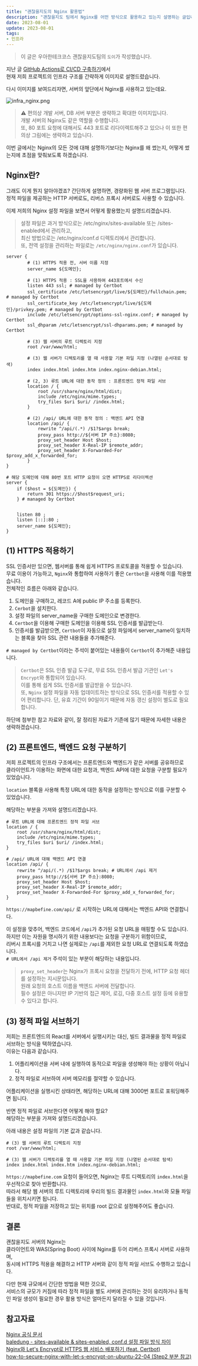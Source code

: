 ```yaml
---
title: "괜찮을지도의 Nginx 활용법"
description: "괜찮을지도 팀에서 Nginx를 어떤 방식으로 활용하고 있는지 설명하는 글입니다."
date: 2023-08-01
update: 2023-08-01
tags:
- 인프라
---
```


> 이 글은 우아한테크코스 괜찮을지도팀의 `도이`가 작성했습니다.

지난 글 [GitHub Actions로 CI/CD 구축하기](https://map-befine-official.github.io/github-actions-ci-cd)에서  
현재 저희 프로젝트의 인프라 구조를 간략하게 이미지로 설명드렸습니다.

다시 이미지를 보여드리자면, 서버의 앞단에서 Nginx를 사용하고 있는데요.

![infra_nginx.png](.index_image/infra_nginx.png)
> ⚠️ 편의상 개발 서버, DB 서버 부분은 생략하고 확대한 이미지입니다.  
> 개발 서버의 Nginx도 같은 역할을 수행합니다.  
> 또, 80 포트 요청에 대해서도 443 포트로 리다이렉트해주고 있으나 이 또한 편의상 그림에는 생략하고 있습니다.  
 
이번 글에서는 Nginx의 모든 것에 대해 설명하기보다는 Nginx를 왜 썼는지, 어떻게 썼는지에 초점을 맞춰보도록 하겠습니다.  

## Nginx란?
그래도 이게 뭔지 알아야겠죠? 간단하게 설명하면, 경량화된 웹 서버 프로그램입니다.  
정적 파일을 제공하는 HTTP 서버로도, 리버스 프록시 서버로도 사용할 수 있습니다.  

이제 저희의 Nginx 설정 파일을 보면서 어떻게 활용했는지 설명드리겠습니다.

> 설정 파일은 과거 방식으로는 /etc/nginx/sites-available 또는 /sites-enabled에서 관리하고,  
> 최신 방법으로는 /etc/nginx/conf.d 디렉토리에서 관리합니다.  
> 또, 전역 설정을 관리하는 파일로는 `/etc/nginx/nginx.conf`가 있습니다.
```properties
server {
        # (1) HTTPS 적용 전, 서버 이름 지정
        server_name ${도메인};

        # (1) HTTPS 적용 : SSL을 사용하여 443포트에서 수신
        listen 443 ssl; # managed by Certbot
        ssl_certificate /etc/letsencrypt/live/${도메인}/fullchain.pem; # managed by Certbot
        ssl_certificate_key /etc/letsencrypt/live/${도메인}/privkey.pem; # managed by Certbot
        include /etc/letsencrypt/options-ssl-nginx.conf; # managed by Certbot
        ssl_dhparam /etc/letsencrypt/ssl-dhparams.pem; # managed by Certbot

        # (3) 웹 서버의 루트 디렉토리 지정
        root /var/www/html;

        # (3) 웹 서버가 디렉토리를 열 때 사용할 기본 파일 지정 (나열된 순서대로 탐색)
        index index.html index.htm index.nginx-debian.html;

        # (2, 3) 루트 URL에 대한 동작 정의 : 프론트엔드 정적 파일 서브
        location / {
            root /usr/share/nginx/html/dist;
            include /etc/nginx/mime.types;
            try_files $uri $uri/ /index.html;
        }

        # (2) /api/ URL에 대한 동작 정의 : 백엔드 API 연결
        location /api/ {
            rewrite ^/api/(.*) /$1?$args break;
            proxy_pass http://${서버 IP 주소}:8080;
            proxy_set_header Host $host;
            proxy_set_header X-Real-IP $remote_addr;
            proxy_set_header X-Forwarded-For $proxy_add_x_forwarded_for;
        }
}

# 해당 도메인에 대해 80번 포트 HTTP 요청이 오면 HTTPS로 리다이렉션
server {
    if ($host = ${도메인}) {
        return 301 https://$host$request_uri;
    } # managed by Certbot
    
    
    listen 80 ;
    listen [::]:80 ;
    server_name ${도메인};
}
```

## (1) HTTPS 적용하기
SSL 인증서만 있으면, 웹서버를 통해 쉽게 HTTPS 프로토콜을 적용할 수 있습니다.  
무료 이용이 가능하고, `Nginx`와 통합하여 사용하기 좋은 `Certbot`을 사용해 이를 적용했습니다.  
전체적인 흐름은 아래와 같습니다.  

1. 도메인을 구매하고, 레코드 A에 public IP 주소를 등록한다.
2. `Cerbot`을 설치한다.
3. 설정 파일의 server_name을 구매한 도메인으로 변경한다.
4. `Certbot`을 이용해 구매한 도메인을 이용해 SSL 인증서를 발급받는다.
5. 인증서를 발급받으면, `Certbot`이 자동으로 설정 파일에서 server_name이 일치하는 블록을 찾아 SSL 관련 내용들을 추가해준다.

`# managed by Certbot`이라는 주석이 붙어있는 내용들이 `Certbot`이 추가해준 내용입니다.

> `Certbot`은 SSL 인증 발급 도구로, 무료 SSL 인증서 발급 기관인 `Let's Encrypt`와 통합되어 있습니다.  
> 이를 통해 쉽게 SSL 인증서를 발급받을 수 있습니다.  
> 또, `Nginx` 설정 파일을 자동 업데이트하는 방식으로 SSL 인증서를 적용할 수 있어 편리합니다.
> 단, 유효 기간이 90일이기 때문에 자동 갱신 설정이 별도로 필요합니다.  

하단에 첨부한 참고 자료와 같이, 잘 정리된 자료가 기존에 많기 때문에 자세한 내용은 생략하겠습니다.

## (2) 프론트엔드, 백엔드 요청 구분하기
저희 프로젝트의 인프라 구조에서는 프론트엔드와 백엔드가 같은 서버를 공유하므로  
클라이언트가 이용하는 화면에 대한 요청과, 백엔드 API에 대한 요청을 구분할 필요가 있었습니다.  

`location` 블록을 사용해 특정 URL에 대한 동작을 설정하는 방식으로 이를 구분할 수 있었습니다.  

해당하는 부분을 가져와 설명드리겠습니다.
```properties
# 루트 URL에 대해 프론트엔드 정적 파일 서브
location / {
    root /usr/share/nginx/html/dist;
    include /etc/nginx/mime.types;
    try_files $uri $uri/ /index.html;
}

# /api/ URL에 대해 백엔드 API 연결
location /api/ {
    rewrite ^/api/(.*) /$1?$args break; # URL에서 /api 제거
    proxy_pass http://${서버 IP 주소}:8080;
    proxy_set_header Host $host;
    proxy_set_header X-Real-IP $remote_addr;
    proxy_set_header X-Forwarded-For $proxy_add_x_forwarded_for;
}
```

`https://mapbefine.com/api/` 로 시작하는 URL에 대해서는 백엔드 API와 연결합니다.  

이 설정을 맞추어, 백엔드 코드에서 `/api`가 추가된 요청 URL을 매핑할 수도 있습니다.  
하지만 이는 자원을 명시하기 위한 내용보다는 요청을 구분하기 위함이므로,  
리버시 프록시를 거치고 나면 실제로는 `/api`를 제외한 요청 URL로 연결되도록 하였습니다.  
`# URL에서 /api 제거` 주석이 있는 부분이 해당하는 내용입니다.  

> `proxy_set_header`는 Nginx가 프록시 요청을 전달하기 전에, HTTP 요청 헤더를 설정하는 지시문입니다.  
> 원래 요청의 호스트 이름을 백엔드 서버에 전달합니다.  
> 필수 설정은 아니지만 IP 기반의 접근 제어, 로깅, 다중 호스트 설정 등에 유용할 수 있다고 합니다.  

## (3) 정적 파일 서브하기
저희는 프론트엔드의 React를 서버에서 실행시키는 대신, 빌드 결과물을 정적 파일로 서브하는 방식을 택하였습니다.  
이유는 다음과 같습니다.  
1. 어플리케이션을 서버 내에 실행하여 동적으로 파일을 생성해야 하는 상황이 아닙니다.
2. 정적 파일로 서브하여 서버 메모리를 절약할 수 있습니다.

어플리케이션을 실행시킨 상태라면, 해당하는 URL에 대해 3000번 포트로 포워딩해주면 됩니다.

반면 정적 파일로 서브한다면 어떻게 해야 할요?  
해당하는 부분을 가져와 설명드리겠습니다.

아래 내용은 설정 파일의 기본 값과 같습니다.
```properties
# (3) 웹 서버의 루트 디렉토리 지정
root /var/www/html;

# (3) 웹 서버가 디렉토리를 열 때 사용할 기본 파일 지정 (나열된 순서대로 탐색)
index index.html index.htm index.nginx-debian.html;
```

`https://mapbefine.com` 요청이 들어오면, Nginx는 루트 디렉토리의 `index.html`을 우선적으로 찾아 반환합니다.  
따라서 해당 웹 서버의 루트 디렉토리에 우리의 빌드 결과물인 `index.html`와 모듈 파일들을 위치시키면 됩니다.  
반대로, 정적 파일을 저장하고 있는 위치를 root 값으로 설정해주어도 좋습니다.
 
## 결론
괜찮을지도 서버의 Nginx는  
클라이언트와 WAS(Spring Boot) 사이에 Nginx를 두어 리버스 프록시 서버로 사용하며,  
동시에 HTTPS 적용을 해결하고 HTTP 서버와 같이 정적 파일 서브도 수행하고 있습니다.

다만 현재 규모에서 간단한 방법을 택한 것으로,  
서비스의 규모가 커짐에 따라 정적 파일을 별도 서버에 관리하는 것이 유리하거나 동적인 파일 생성이 필요한 경우 활용 방식은 얼마든지 달라질 수 있을 것입니다.


## 참고자료
[Nginx 공식 문서](https://nginx.org/en/docs/)  
[baledung - sites-available & sites-enabled, conf.d 설정 파일 방식 차이](https://www.baeldung.com/linux/sites-available-sites-enabled-conf-d)  
[Nginx와 Let's Encrypt로 HTTPS 웹 서비스 배포하기 (feat. Certbot)](https://hudi.blog/https-with-nginx-and-lets-encrypt/)  
[how-to-secure-nginx-with-let-s-encrypt-on-ubuntu-22-04 (Step2 부분 참고)](https://www.digitalocean.com/community/tutorials/how-to-secure-nginx-with-let-s-encrypt-on-ubuntu-22-04)
